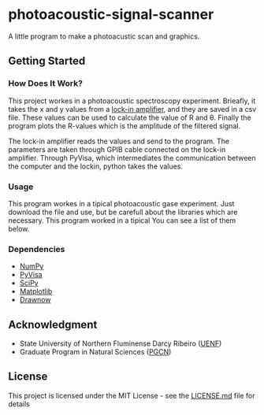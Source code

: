 # photoacoustic-signal-scanner
A little program to make a photoacustic scan and graphics.

## Getting Started

### How Does It Work?
This project workes in a photoacoustic spectroscopy experiment. Brieafly, it takes the x and y values from a [lock-in amplifier](https://www.thinksrs.com/downloads/pdfs/manuals/SR830m.pdf), and they are saved in a csv file. These values can be used to calculate the value of R and &theta;. Finally the program plots the R-values which is the amplitude of the filtered signal.

The lock-in amplifier reads the values and send to the program. The parameters are taken through GPIB cable connected on the lock-in amplifier. Through PyVisa, which intermediates the communication between the computer and the lockin, python takes the values. 

### Usage
This program workes in a tipical photoacoustic gase experiment. Just download the file and use, but be carefull about the libraries which are necessary. This program worked in a tipical You can see a list of them below.

### Dependencies
- [NumPy](https://numpy.org/)
- [PyVisa](https://pyvisa.readthedocs.io/en/latest/)
- [SciPy](https://www.scipy.org/)
- [Matplotlib](https://matplotlib.org/)
- [Drawnow](https://github.com/stsievert/python-drawnow)

## Acknowledgment
- State University of Northern Fluminense Darcy Ribeiro ([UENF](http://uenf.br/))
- Graduate Program in Natural Sciences ([PGCN](http://uenf.br/posgraduacao/ciencias-naturais/))

## License
This project is licensed under the MIT License - see the [LICENSE.md](LICENSE.md) file for details